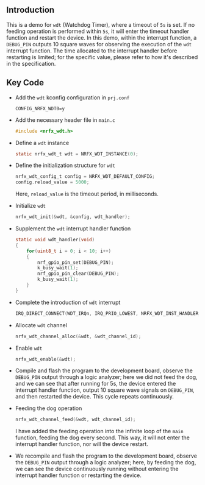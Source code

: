 ## Introduction
This is a demo for `wdt` (Watchdog Timer), where a timeout of `5s` is set. If no feeding operation is performed within `5s`, it will enter the timeout handler function and restart the device. In this demo, within the interrupt function, a `DEBUG_PIN` outputs 10 square waves for observing the execution of the `wdt` interrupt function. The time allocated to the interrupt handler before restarting is limited; for the specific value, please refer to how it's described in the specification.

## Key Code
* Add the `wdt` kconfig configuration in `prj.conf`
    ```
    CONFIG_NRFX_WDT0=y
    ```
* Add the necessary header file in `main.c`
    ```c
    #include <nrfx_wdt.h>
    ```
* Define a `wdt` instance
    ```c
    static nrfx_wdt_t wdt = NRFX_WDT_INSTANCE(0);
    ```
* Define the initialization structure for `wdt`
    ```c
    nrfx_wdt_config_t config = NRFX_WDT_DEFAULT_CONFIG;
	config.reload_value = 5000;
    ```
    Here, `reload_value` is the timeout period, in milliseconds.
* Initialize `wdt`
    ```c
    nrfx_wdt_init(&wdt, &config, wdt_handler);
    ```
* Supplement the `wdt` interrupt handler function
    ```c
    static void wdt_handler(void)
    {
        for(uint8_t i = 0; i < 10; i++)
        {
            nrf_gpio_pin_set(DEBUG_PIN);
            k_busy_wait(1);
            nrf_gpio_pin_clear(DEBUG_PIN);
            k_busy_wait(1);
        }
    }
    ```
* Complete the introduction of `wdt` interrupt
    ```c
    IRQ_DIRECT_CONNECT(WDT_IRQn, IRQ_PRIO_LOWEST, NRFX_WDT_INST_HANDLER_GET(0), 0);
    ```
* Allocate `wdt` channel
    ```c
    nrfx_wdt_channel_alloc(&wdt, &wdt_channel_id);
    ```
* Enable `wdt`
    ```c
    nrfx_wdt_enable(&wdt);
    ```
* Compile and flash the program to the development board, observe the `DEBUG_PIN` output through a logic analyzer; here we did not feed the dog, and we can see that after running for 5s, the device entered the interrupt handler function, output 10 square wave signals on `DEBUG_PIN`, and then restarted the device. This cycle repeats continuously.

* Feeding the dog operation
    ```c
    nrfx_wdt_channel_feed(&wdt, wdt_channel_id);
    ```
    I have added the feeding operation into the infinite loop of the `main` function, feeding the dog every second. This way, it will not enter the interrupt handler function, nor will the device restart.

* We recompile and flash the program to the development board, observe the `DEBUG_PIN` output through a logic analyzer; here, by feeding the dog, we can see the device continuously running without entering the interrupt handler function or restarting the device.